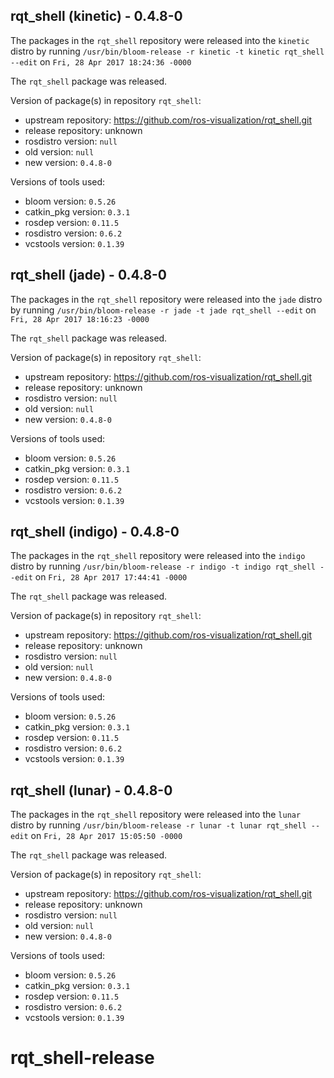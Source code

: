 ## rqt_shell (kinetic) - 0.4.8-0

The packages in the `rqt_shell` repository were released into the `kinetic` distro by running `/usr/bin/bloom-release -r kinetic -t kinetic rqt_shell --edit` on `Fri, 28 Apr 2017 18:24:36 -0000`

The `rqt_shell` package was released.

Version of package(s) in repository `rqt_shell`:

- upstream repository: https://github.com/ros-visualization/rqt_shell.git
- release repository: unknown
- rosdistro version: `null`
- old version: `null`
- new version: `0.4.8-0`

Versions of tools used:

- bloom version: `0.5.26`
- catkin_pkg version: `0.3.1`
- rosdep version: `0.11.5`
- rosdistro version: `0.6.2`
- vcstools version: `0.1.39`


## rqt_shell (jade) - 0.4.8-0

The packages in the `rqt_shell` repository were released into the `jade` distro by running `/usr/bin/bloom-release -r jade -t jade rqt_shell --edit` on `Fri, 28 Apr 2017 18:16:23 -0000`

The `rqt_shell` package was released.

Version of package(s) in repository `rqt_shell`:

- upstream repository: https://github.com/ros-visualization/rqt_shell.git
- release repository: unknown
- rosdistro version: `null`
- old version: `null`
- new version: `0.4.8-0`

Versions of tools used:

- bloom version: `0.5.26`
- catkin_pkg version: `0.3.1`
- rosdep version: `0.11.5`
- rosdistro version: `0.6.2`
- vcstools version: `0.1.39`


## rqt_shell (indigo) - 0.4.8-0

The packages in the `rqt_shell` repository were released into the `indigo` distro by running `/usr/bin/bloom-release -r indigo -t indigo rqt_shell --edit` on `Fri, 28 Apr 2017 17:44:41 -0000`

The `rqt_shell` package was released.

Version of package(s) in repository `rqt_shell`:

- upstream repository: https://github.com/ros-visualization/rqt_shell.git
- release repository: unknown
- rosdistro version: `null`
- old version: `null`
- new version: `0.4.8-0`

Versions of tools used:

- bloom version: `0.5.26`
- catkin_pkg version: `0.3.1`
- rosdep version: `0.11.5`
- rosdistro version: `0.6.2`
- vcstools version: `0.1.39`


## rqt_shell (lunar) - 0.4.8-0

The packages in the `rqt_shell` repository were released into the `lunar` distro by running `/usr/bin/bloom-release -r lunar -t lunar rqt_shell --edit` on `Fri, 28 Apr 2017 15:05:50 -0000`

The `rqt_shell` package was released.

Version of package(s) in repository `rqt_shell`:

- upstream repository: https://github.com/ros-visualization/rqt_shell.git
- release repository: unknown
- rosdistro version: `null`
- old version: `null`
- new version: `0.4.8-0`

Versions of tools used:

- bloom version: `0.5.26`
- catkin_pkg version: `0.3.1`
- rosdep version: `0.11.5`
- rosdistro version: `0.6.2`
- vcstools version: `0.1.39`


# rqt_shell-release
